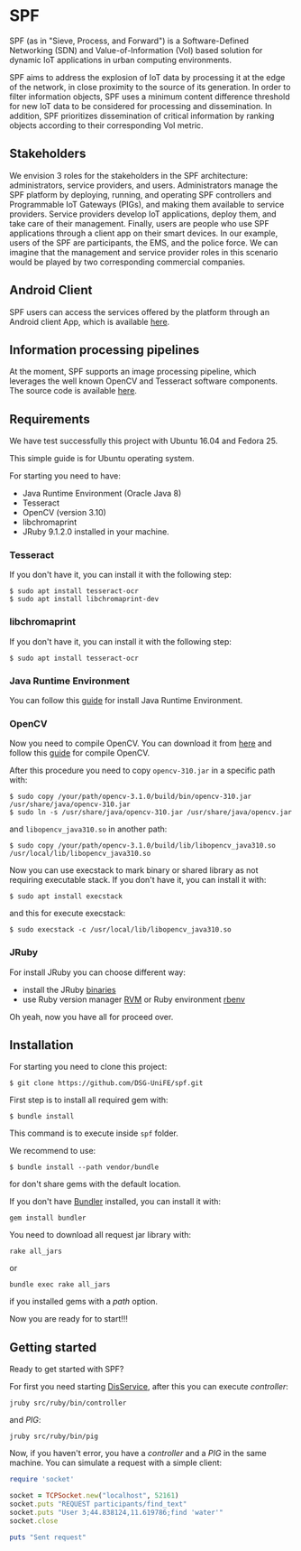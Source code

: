 # SPF

SPF (as in "Sieve, Process, and Forward") is a Software-Defined Networking
(SDN) and Value-of-Information (VoI) based solution for dynamic IoT
applications in urban computing environments.

SPF aims to address the explosion of IoT data by processing it at the edge of
the network, in close proximity to the source of its generation. In order to
filter information objects, SPF uses a minimum content difference threshold for
new IoT data to be considered for processing and dissemination. In addition,
SPF prioritizes dissemination of critical information by ranking objects
according to their corresponding VoI metric.


## Stakeholders

We envision 3 roles for the stakeholders in the SPF architecture:
administrators, service providers, and users. Administrators manage the SPF
platform by deploying, running, and operating SPF controllers and Programmable
IoT Gateways (PIGs), and making them available to service providers. Service
providers develop IoT applications, deploy them, and take care of their
management. Finally, users are people who use SPF applications through a client
app on their smart devices. In our example, users of the SPF are participants,
the EMS, and the police force. We can imagine that the management and service
provider roles in this scenario would be played by two corresponding commercial
companies.


## Android Client

SPF users can access the services offered by the platform through an Android
client App, which is available [here](https://github.com/gentiliniluca/AndroidApp).


## Information processing pipelines

At the moment, SPF supports an image processing pipeline, which leverages the
well known OpenCV and Tesseract software components. The source code is
available [here](https://github.com/gentiliniluca/Pipeline_SPF).


## Requirements

We have test successfully this project with Ubuntu 16.04 and Fedora 25.

This simple guide is for Ubuntu operating system.

For starting you need to have:
- Java Runtime Environment (Oracle Java 8)
- Tesseract
- OpenCV (version 3.10)
- libchromaprint
- JRuby 9.1.2.0
installed in your machine.

### Tesseract
If you don't have it, you can install it with the following step:
```
$ sudo apt install tesseract-ocr
$ sudo apt install libchromaprint-dev
```

### libchromaprint
If you don't have it, you can install it with the following step:
```
$ sudo apt install tesseract-ocr
```

### Java Runtime Environment
You can follow this [guide](http://www.webupd8.org/2012/09/install-oracle-java-8-in-ubuntu-via-ppa.html)
for install Java Runtime Environment.

### OpenCV
Now you need to compile OpenCV.
You can download it from [here](https://github.com/Itseez/opencv/archive/3.1.0.zip)
and follow this [guide](https://opencv-java-tutorials.readthedocs.io/en/latest/01-installing-opencv-for-java.html#install-opencv-3-x-under-linux)
for compile OpenCV.

After this procedure you need to copy `opencv-310.jar` in a specific path with:
```
$ sudo copy /your/path/opencv-3.1.0/build/bin/opencv-310.jar /usr/share/java/opencv-310.jar
$ sudo ln -s /usr/share/java/opencv-310.jar /usr/share/java/opencv.jar
```

and `libopencv_java310.so` in another path:
```
$ sudo copy /your/path/opencv-3.1.0/build/lib/libopencv_java310.so /usr/local/lib/libopencv_java310.so
```

Now you can use execstack to mark binary or shared library as not requiring
executable stack.
If you don't have it, you can install it with:
```
$ sudo apt install execstack
```
and this for execute execstack:
```
$ sudo execstack -c /usr/local/lib/libopencv_java310.so
```

### JRuby
For install JRuby you can choose different way:
- install the JRuby [binaries](https://github.com/jruby/jruby/wiki/GettingStarted#linux-and-mac-os-x)
- use Ruby version manager [RVM](https://rvm.io/) or Ruby environment [rbenv](https://github.com/rbenv/rbenv)


Oh yeah, now you have all for proceed over.


## Installation

For starting you need to clone this project:
```
$ git clone https://github.com/DSG-UniFE/spf.git
```

First step is to install all required gem with:
```
$ bundle install
```
This command is to execute inside `spf` folder.

We recommend to use:
```
$ bundle install --path vendor/bundle
```
for don't share gems with the default location.

If you don't have [Bundler](http://bundler.io/) installed, you can install it with:
```
gem install bundler
```

You need to download all request jar library with:
```
rake all_jars
```
or
```
bundle exec rake all_jars
```
if you installed gems with a *path* option.


Now you are ready for to start!!!


## Getting started

Ready to get started with SPF?

For first you need starting [DisService](http://www.ing.unife.it/en/research/research-1/information-technology/computer-science/distributed-systems-group/research-projects/disservice),
after this you can execute *controller*:
```
jruby src/ruby/bin/controller
```

and *PIG*:
```
jruby src/ruby/bin/pig
```


Now, if you haven't error, you have a *controller* and a *PIG* in the same machine.
You can simulate a request with a simple client:
```ruby
require 'socket'

socket = TCPSocket.new("localhost", 52161)
socket.puts "REQUEST participants/find_text"
socket.puts "User 3;44.838124,11.619786;find 'water'"
socket.close

puts "Sent request"
```
